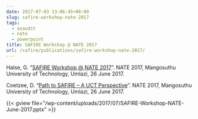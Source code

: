 ```yaml
---
date: 2017-07-03 13:06:45+00:00
slug: safire-workshop-nate-2017
tags:
  - asaudit
  - nate
  - powerpoint
title: SAFIRE Workshop @ NATE 2017
url: /safire/publications/safire-workshop-nate-2017/
---
```


Halse, G. “[SAFIRE Workshop @ NATE 2017](/wp-content/uploads/2017/07/SAFIRE-Workshop-NATE-June-2017.pptx)”. NATE 2017, Mangosuthu University of Technology, Umlazi, 26 June 2017.

Coetzee, D. “[Path to SAFIRE – A UCT Perspective](/wp-content/uploads/2017/07/UCT-path-to-SAFIRE-NATE-2017.pptx)”. NATE 2017, Mangosuthu University of Technology, Umlazi, 26 June 2017.

<!-- more -->

{{< gview file="/wp-content/uploads/2017/07/SAFIRE-Workshop-NATE-June-2017.pptx" >}}
